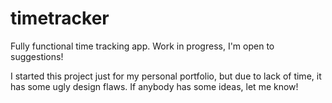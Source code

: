 # timetracker
Fully functional time tracking app. Work in progress, I'm open to suggestions!


I started this project just for my personal portfolio, but due to lack of time, it has some ugly design flaws. If anybody has some ideas, let me know!
